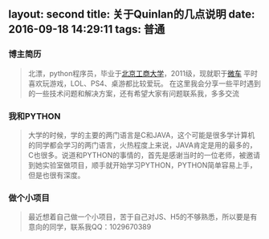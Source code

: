 layout: second
title: 关于Quinlan的几点说明
date: 2016-09-18 14:29:11
tags: 普通
---

### 博主简历
> 北漂，python程序员，毕业于[北京工商大学](http://www.btbu.edu.cn)，2011级，现就职于[微车](http://weiche.cme)
> 平时喜欢玩游戏，LOL、PS4、桌游都比较爱玩。
> 在这里我会分享一些平时遇到的一些技术问题和解决方案，还有希望大家有问题联系我，多多交流

### 我和PYTHON
> 大学的时候，学的主要的两门语言是C和JAVA，这个可能是很多学计算机的同学都会学习的两门语言，火热程度上来说，JAVA肯定是用的最多的，C也很多。说道和PYTHON的事情的，首先是感谢当时的一位老师，被邀请到她实验室做项目，顺手就开始学习PYTHON，PYTHON简单容易上手，但是也很有深度。

### 做个小项目
> 最近想着自己做一个小项目，苦于自己对JS、H5的不够熟悉，所以要是有意向的同学，联系我QQ：1029670389


